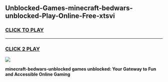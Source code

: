 
## Unblocked-Games-minecraft-bedwars-unblocked-Play-Online-Free-xtsvi
<h3>
<a href="https://premium76.site?title=minecraft-bedwars-unblocked&ref=26A">CLICK TO PLAY</a></h3>
<hr>

<h3>
<a href="https://premium76.site?title=minecraft-bedwars-unblocked&ref=26A">CLICK 2 PLAY</a>
  
</h3>

<a href="https://premium76.site?title=minecraft-bedwars-unblocked&ref=26A"><img src="https://clearcache.store/games.png"></a>


**minecraft-bedwars-unblocked games unblocked: Your Gateway to Fun and Accessible Online Gaming**
